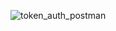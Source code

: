 ![token_auth_postman](https://user-images.githubusercontent.com/50767818/117081187-79f4b000-ad50-11eb-947f-a2a59632f3a8.png)
